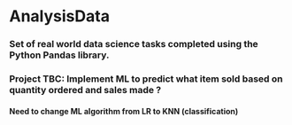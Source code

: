 # AnalysisData

### Set of real world data science tasks completed using the Python Pandas library.

### Project TBC: Implement ML to predict what item sold based on quantity ordered and sales made ? 

#### Need to change ML algorithm from LR to KNN (classification)
